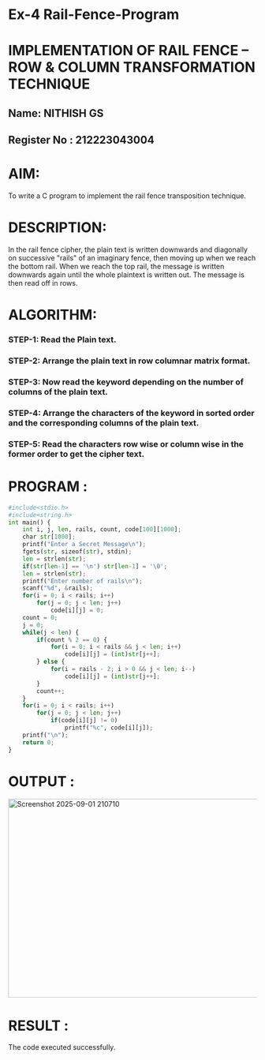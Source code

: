 # Ex-4 Rail-Fence-Program

# IMPLEMENTATION OF RAIL FENCE – ROW & COLUMN TRANSFORMATION TECHNIQUE
## Name: NITHISH GS
## Register No : 212223043004
# AIM:
To write a C program to implement the rail fence transposition technique.

# DESCRIPTION:

In the rail fence cipher, the plain text is written downwards and diagonally on successive "rails" of an imaginary fence, then moving up when we reach the bottom rail. When we reach the top rail, the message is written downwards again until the whole plaintext is written out. The message is then read off in rows.

# ALGORITHM:

### STEP-1: Read the Plain text.
### STEP-2: Arrange the plain text in row columnar matrix format.
### STEP-3: Now read the keyword depending on the number of columns of the plain text.
### STEP-4: Arrange the characters of the keyword in sorted order and the corresponding columns of the plain text.
### STEP-5: Read the characters row wise or column wise in the former order to get the cipher text.

# PROGRAM :
```python
#include<stdio.h>
#include<string.h>
int main() {
    int i, j, len, rails, count, code[100][1000];
    char str[1000];
    printf("Enter a Secret Message\n");
    fgets(str, sizeof(str), stdin);
    len = strlen(str);
    if(str[len-1] == '\n') str[len-1] = '\0';
    len = strlen(str);
    printf("Enter number of rails\n");
    scanf("%d", &rails);
    for(i = 0; i < rails; i++)
        for(j = 0; j < len; j++)
            code[i][j] = 0;
    count = 0;
    j = 0;
    while(j < len) {
        if(count % 2 == 0) {
            for(i = 0; i < rails && j < len; i++)
                code[i][j] = (int)str[j++];
        } else {
            for(i = rails - 2; i > 0 && j < len; i--)
                code[i][j] = (int)str[j++];
        }
        count++;
    }
    for(i = 0; i < rails; i++)
        for(j = 0; j < len; j++)
            if(code[i][j] != 0)
                printf("%c", code[i][j]);
    printf("\n");
    return 0;
}
```

# OUTPUT :



<img width="695" height="403" alt="Screenshot 2025-09-01 210710" src="https://github.com/user-attachments/assets/75cdcb78-2b3c-4445-9e72-4445b62dc3e8" />


# RESULT :
The code executed successfully.
